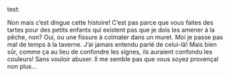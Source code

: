 test: 

Non mais c’est dingue cette histoire! C’est pas parce que vous faites des tartes pour des petits enfants qui existent pas que je dois les amener à la pêche, non? Oui, ou une fissure à colmater dans un muret. Moi je passe pas mal de temps à la taverne. J’ai jamais entendu parlé de celui-là! Mais bien sûr, comme ça au lieu de confondre les signes, ils auraient confondu les couleurs! Sans vouloir abuser. Il me semble pas que vous soyez provençal non plus… </p>